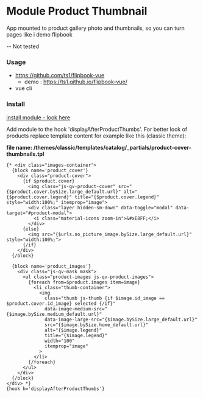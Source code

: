 # Module Product Thumbnail

App mounted to product gallery photo and thumbnails, so you can turn pages like i demo flipbook

-- Not tested

### Usage
* https://github.com/ts1/flipbook-vue
    * demo : https://ts1.github.io/flipbook-vue/
* vue cli

### Install
[install module - look here](https://github.com/damian-pm/prestashop_examples/tree/master/SimpleInstall.md)

Add module to the hook 'displayAfterProductThumbs'.
For better look of products replace template content for example like this (classic theme):

**file name: /themes/classic/templates/catalog/_partials/product-cover-thumbnails.tpl**
```smarty
{* <div class="images-container">
  {block name='product_cover'}
    <div class="product-cover">
      {if $product.cover}
        <img class="js-qv-product-cover" src="{$product.cover.bySize.large_default.url}" alt="{$product.cover.legend}" title="{$product.cover.legend}" style="width:100%;" itemprop="image">
        <div class="layer hidden-sm-down" data-toggle="modal" data-target="#product-modal">
          <i class="material-icons zoom-in">&#xE8FF;</i>
        </div>
      {else}
        <img src="{$urls.no_picture_image.bySize.large_default.url}" style="width:100%;">
      {/if}
    </div>
  {/block}

  {block name='product_images'}
    <div class="js-qv-mask mask">
      <ul class="product-images js-qv-product-images">
        {foreach from=$product.images item=image}
          <li class="thumb-container">
            <img
              class="thumb js-thumb {if $image.id_image == $product.cover.id_image} selected {/if}"
              data-image-medium-src="{$image.bySize.medium_default.url}"
              data-image-large-src="{$image.bySize.large_default.url}"
              src="{$image.bySize.home_default.url}"
              alt="{$image.legend}"
              title="{$image.legend}"
              width="100"
              itemprop="image"
            >
          </li>
        {/foreach}
      </ul>
    </div>
  {/block}
</div> *}
{hook h='displayAfterProductThumbs'}
```
